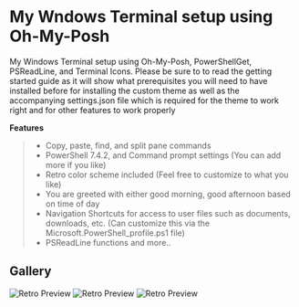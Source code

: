 <h1><medium>My Wndows Terminal setup using Oh-My-Posh</span></medium></h1>

My Windows Terminal setup using Oh-My-Posh, PowerShellGet, PSReadLine, and Terminal Icons. Please be sure to to read the getting started guide as it will show what prerequisites you will need to have installed before for installing the custom theme as well as the accompanying settings.json file which is required for the theme to work right and for other features to work properly</b>

**Features**
> - Copy, paste, find, and split pane commands
> - PowerShell 7.4.2, and Command prompt settings (You can add more if you like)
> - Retro color scheme included (Feel free to customize to what you like)
> - You are greeted with either good morning, good afternoon based on time of day
> - Navigation Shortcuts for access to user files such as documents, downloads, etc. (Can customize this via the Microsoft.PowerShell_profile.ps1 file)
> - PSReadLine functions and more..

## Gallery
![Retro Preview](https://github.com/GhostCoder38/My-Windows-Terminal-Setup/blob/main/Previews/PowerShellTom_Preview.png)
![Retro Preview](https://github.com/GhostCoder38/My-Windows-Terminal-Setup/blob/main/Previews/Retro.png)
![Retro Preview](https://github.com/GhostCoder38/My-Windows-Terminal-Setup/blob/main/Previews/UnbuntuLegt_Preview.png)
